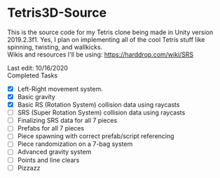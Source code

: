 # Tetris3D-Source
This is the source code for my Tetris clone being made in Unity version 2019.2.3f1.
Yes, I plan on implementing all of the cool Tetris stuff like spinning, twisting, and wallkicks.
</br>Wikis and resources I'll be using:
https://harddrop.com/wiki/SRS

Last edit: 10/16/2020</br>
Completed Tasks
- [x] Left-Right movement system.
- [x] Basic gravity
- [x] Basic RS (Rotation System) collision data using raycasts
- [ ] SRS (Super Rotation System) collision data using raycasts
- [ ] Finalizing SRS data for all 7 pieces
- [ ] Prefabs for all 7 pieces
- [ ] Piece spawning with correct prefab/script referencing
- [ ] Piece randomization on a 7-bag system
- [ ] Advanced gravity system
- [ ] Points and line clears
- [ ] Pizzazz
